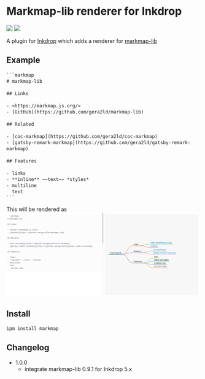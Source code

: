 # Markmap-lib renderer for Inkdrop
![](https://inkdrop-plugin-badge.vercel.app/api/version/markmap) ![](https://inkdrop-plugin-badge.vercel.app/api/downloads/markmap)

A plugin for [Inkdrop](https://www.inkdrop.info/) which adds a renderer for [markmap-lib](https://markmap.js.org/)


## Example
````
```markmap
# markmap-lib

## Links

- <https://markmap.js.org/>
- [GitHub](https://github.com/gera2ld/markmap-lib)

## Related

- [coc-markmap](https://github.com/gera2ld/coc-markmap)
- [gatsby-remark-markmap](https://github.com/gera2ld/gatsby-remark-markmap)

## Features

- links
- **inline** ~~text~~ *styles*
- multiline
  text
```
````

This will be rendered as
![markmap-lib example](./img/markmap-lib_example.png)

## Install

```sh
ipm install markmap
```

## Changelog
- 1.0.0
  - integrate markmap-lib 0.9.1 for Inkdrop 5.x
